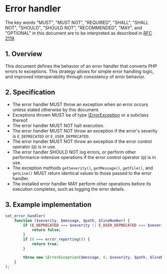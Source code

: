 # Error handler

The key words "MUST", "MUST NOT", "REQUIRED", "SHALL", "SHALL NOT", "SHOULD",
"SHOULD NOT", "RECOMMENDED", "MAY", and "OPTIONAL" in this document are to be
interpreted as described in [RFC 2119].

## 1. Overview

This document defines the behavior of an error handler that converts PHP errors
to exceptions. This strategy allows for simple error handling logic, and
improved interoperability through consistency of error behavior.

## 2. Specification

- The error handler MUST throw an exception when an error occurs unless stated
  otherwise by this document.
- Exceptions thrown MUST be of type [\ErrorException] or a subclass thereof.
- The error handler MUST NOT halt execution.
- The error handler MUST NOT throw an exception if the error's severity is
  `E_DEPRECATED` or `E_USER_DEPRECATED`.
- The error handler MUST NOT throw an exception if the error control operator
  (`@`) is in use.
- The error handler SHOULD NOT log errors, or perform other
  performance-intensive operations if the error control operator (`@`) is in
  use.
- The exception methods `getSeverity()`, `getMessage()`, `getFile()`, and
  `getLine()` MUST return identical values to those passed to the error handler.
- The installed error handler MAY perform other operations before its execution
  completes, such as logging the error details.

## 3. Example implementation

```php
set_error_handler(
    function ($severity, $message, $path, $lineNumber) {
        if (E_DEPRECATED === $severity || E_USER_DEPRECATED === $severity) {
            return false;
        }
        if (0 === error_reporting()) {
            return true;
        }

        throw new \ErrorException($message, 0, $severity, $path, $lineNumber);
    }
);
```

<!-- References -->

[\ErrorException]: http://php.net/manual/en/class.errorexception.php
[RFC 2119]: http://tools.ietf.org/html/rfc2119

